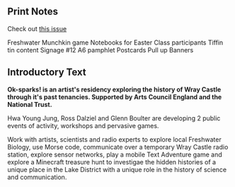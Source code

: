 ## Print Notes

Check out [this issue](https://github.com/cheapjack/oksparks/issues/20)

Freshwater Munchkin game
Notebooks for Easter Class participants
Tiffin tin content
Signage #12
A6 pamphlet
Postcards
Pull up Banners

## Introductory Text


**Ok-sparks! is an artist's residency exploring the history of Wray Castle through it's past tenancies. Supported by Arts Council England and the National Trust.** 

Hwa Young Jung, Ross Dalziel and Glenn Boulter are developing 2 public events of activity, workshops and pervasive games.

Work with artists, scientists and radio experts to explore local Freshwater Biology, use Morse code, communicate over a temporary Wray Castle radio station, explore sensor networks, play a mobile Text Adventure game and explore a Minecraft treasure hunt to investigae the hidden histories of a unique place in the Lake District with a unique role in the history of science and communication. 
 
